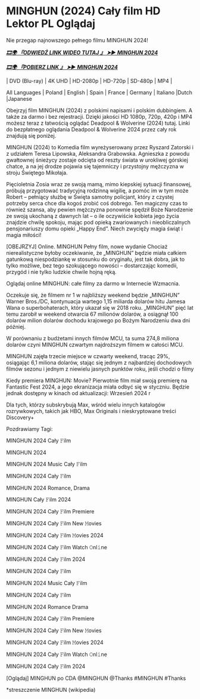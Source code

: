 # MINGHUN (2024) Cały film HD Lektor PL Oglądaj

Nie przegap najnowszego pełnego filmu MINGHUN 2024!

<p><b><I><a href="http://r-movies.com/pl/movie/1106814/minghun-gitcodepl">🎞🌍 『ODWIEDŹ LINK WIDEO TUTAJ 』 ➤► MINGHUN 2024</a></I></b></p>

<p><b><I><a href="http://r-movies.com/pl/movie/1106814/minghun-gitcodepl">🎞🌍 『POBIERZ LINK 』 ➤► MINGHUN 2024</a></I></b></p>

| DVD (Blu-ray) | 4K UHD | HD-2080p | HD-720p | SD-480p | MP4 |

All Languages ​​| Poland | English | Spain | France | Germany | Italiano |Dutch |Japanese

Obejrzyj film MINGHUN (2024) z polskimi napisami i polskim dubbingiem. A także za darmo i bez rejestracji. Dzięki jakości HD 1080p, 720p, 420p i MP4 możesz teraz z łatwością oglądać Deadpool &  Wolverine (2024) tutaj. Linki do bezpłatnego oglądania Deadpool &  Wolverine 2024 przez cały rok znajdują się poniżej.

MINGHUN (2024) to Komedia film wyreżyserowany przez Ryszard Zatorski i z udziałem Teresa Lipowska, Aleksandra Grabowska. Agnieszka z powodu gwałtownej śnieżycy zostaje odcięta od reszty świata w urokliwej górskiej chatce, a na jej drodze pojawia się tajemniczy i przystojny mężczyzna w stroju Świętego Mikołaja. 

Pięcioletnia Zosia wraz ze swoją mamą, mimo kiepskiej sytuacji finansowej, próbują przygotować tradycyjną rodzinną wigilię, a pomóc im w tym może Robert – pełniący służbę w Święta samotny policjant, który z czystej potrzeby serca chce dla kogoś zrobić coś dobrego. Ten magiczny czas to również szansa, aby pewien mężczyzna ponownie spędził Boże Narodzenie ze swoją ukochaną z dawnych lat – o ile oczywiście kobieta jego życia znajdzie chwilę spokoju, mając pod opieką zwariowanych i nieobliczalnych pensjonariuszy domu opieki „Happy End”. Niech zwycięży magia świąt i magia miłości!

[OBEJRZYJ] Online. MINGHUN Pełny film, nowe wydanie Chociaż nierealistyczne byłoby oczekiwanie, że „MINGHUN” będzie miała całkiem gatunkową niespodziankę w stosunku do oryginału, jest tak dobra, jak to tylko możliwe, bez tego szokującego nowości – dostarczając komedii, przygód i nie tylko ludzkie chwile hojną ręką.

Oglądaj online MINGHUN: całe filmy za darmo w Internecie Wzmacnia.

Oczekuje się, że filmem nr 1 w najbliższy weekend będzie „MINGHUN” Warner Bros./DC, kontynuacja wartego 1,15 miliarda dolarów hitu Jamesa Wana o superbohaterach, który ukazał się w 2018 roku. „MINGHUN” pięć lat temu zarobił w weekend otwarcia 67 milionów dolarów, a osiągnął 100 dolarów milion dolarów dochodu krajowego po Bożym Narodzeniu dwa dni później.

W porównaniu z budżetami innych filmów MCU, ta suma 274,8 miliona dolarów czyni MINGHUN czwartym najdroższym filmem w całości MCU.

MINGHUN zajęła trzecie miejsce w czwarty weekend, tracąc 29%, osiągając 6,1 miliona dolarów, stając się jednym z najbardziej dochodowych filmów sezonu i jednym z niewielu jasnych punktów roku, jeśli chodzi o filmy

Kiedy premiera MINGHUN: Movie? Pierwotnie film miał swoją premierę na Fantastic Fest 2024, a jego ekranizacja miała odbyć się w styczniu. Będzie jednak dostępny w kinach od aktualizacji: Wrzesień 2024 r

Dla tych, którzy subskrybują Max, wśród wielu innych katalogów rozrywkowych, takich jak HBO, Max Originals i nieskryptowane treści Discovery+


Pozdrawiamy Tagi:

MINGHUN 2024 Cały 𝙵ilm

MINGHUN 2024

MINGHUN 2024 Music Cały 𝙵ilm

MINGHUN 2024 Cały 𝙵ilm

MINGHUN 2024 Romance, Drama

MINGHUN Cały 𝙵ilm 2024

MINGHUN 2024 Cały 𝙵ilm Premiere

MINGHUN 2024 Cały 𝙵ilm New 𝙼ovies

MINGHUN 2024 Cały 𝙵ilm 𝙼ovies 2024

MINGHUN 2024 Cały 𝙵ilm Watch 𝙾nl𝚒ne

MINGHUN 2024 Cały 𝙵ilm 2024

MINGHUN 2024 Cały 𝙵ilm

MINGHUN 2024 Music Cały 𝙵ilm

MINGHUN 2024 Cały 𝙵ilm

MINGHUN 2024 Romance Drama

MINGHUN 2024 Cały 𝙵ilm Premiere

MINGHUN 2024 Cały 𝙵ilm New 𝙼ovies

MINGHUN 2024 Cały 𝙵ilm 𝙼ovies 2024

MINGHUN 2024 Cały 𝙵ilm Watch 𝙾nl𝚒ne

MINGHUN 2024 Cały 𝙵ilm 2024

[Oglądaj] MINGHUN po CDA @MINGHUN @Thanks #MINGHUN #Thanks

*streszczenie MINGHUN (wikipedia)
